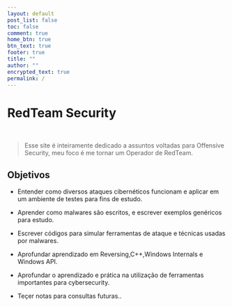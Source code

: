 ```yaml
---
layout: default
post_list: false
toc: false
comment: true
home_btn: true
btn_text: true
footer: true
title: ""
author: ""
encrypted_text: true
permalink: /
---
```


# RedTeam Security

<br>

>Esse site é inteiramente dedicado a assuntos voltadas para Offensive Security, meu foco é me tornar um
Operador de RedTeam.


## Objetivos

- Entender como diversos ataques cibernéticos funcionam e
aplicar em um ambiente de testes para fins de estudo.

- Aprender como malwares são escritos, e escrever exemplos genéricos para estudo.

- Escrever códigos para simular ferramentas de ataque e técnicas usadas por malwares.

- Aprofundar aprendizado em Reversing,C++,Windows Internals e Windows API.

- Aprofundar o aprendizado e prática na utilização de ferramentas importantes para cybersecurity.

- Teçer notas para consultas futuras..